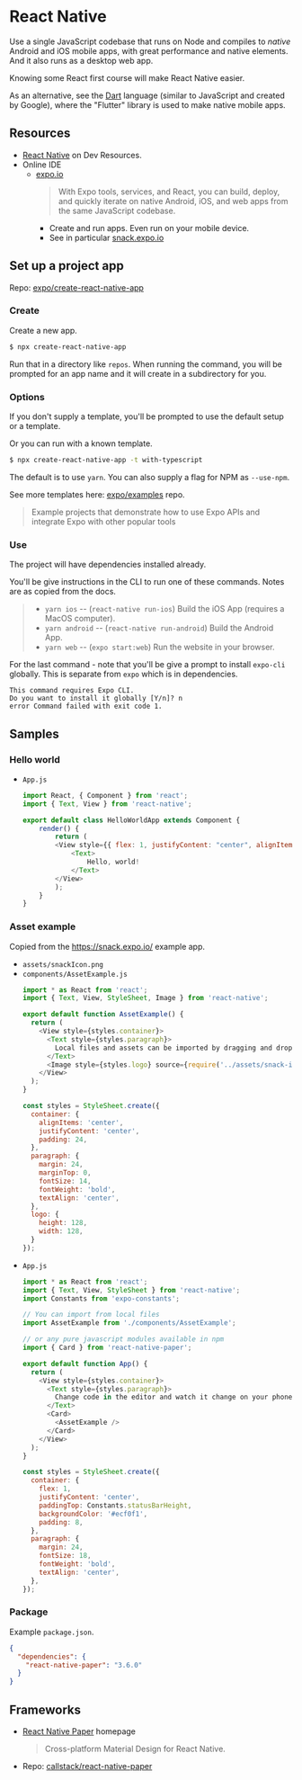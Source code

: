 # React Native

Use a single JavaScript codebase that runs on Node and compiles to _native_ Android and iOS mobile apps, with great performance and native elements. And it also runs as a desktop web app.

Knowing some React first course will make React Native easier.

As an alternative, see the [Dart](/en/topics/scripting_languages/Dart/) language (similar to JavaScript and created by Google), where the "Flutter" library is used to make native mobile apps.


## Resources

- [React Native](https://michaelcurrin.github.io/dev-resources/resources/javascript/packages/react-native/) on Dev Resources.
- Online IDE
	- [expo.io](https://expo.io/)
		> With Expo tools, services, and React, you can build, deploy, and quickly iterate on native Android, iOS, and web apps from the same JavaScript codebase.
		- Create and run apps. Even run on your mobile device.
		- See in particular [snack.expo.io](https://snack.expo.io/)


## Set up a project app

Repo: [expo/create-react-native-app](https://github.com/expo/create-react-native-app)

### Create

Create a new app.

```sh
$ npx create-react-native-app
```

Run that in a directory like `repos`. When running the command, you will be prompted for an app name and it will create in a subdirectory for you.

### Options

If you don't supply a template, you'll be prompted to use the default setup or a template.

Or you can run with a known template.

```sh
$ npx create-react-native-app -t with-typescript
```

The default is to use `yarn`. You can also supply a flag for NPM as `--use-npm`.

See more templates here: [expo/examples](https://github.com/expo/examples) repo.

> Example projects that demonstrate how to use Expo APIs and integrate Expo with other popular tools

### Use

The project will have dependencies installed already.

You'll be give instructions in the CLI to run one of these commands. Notes are as copied from the docs.

> - `yarn ios` -- (`react-native run-ios`) Build the iOS App (requires a MacOS computer).
> - `yarn android` -- (`react-native run-android`) Build the Android App.
> - `yarn web` -- (`expo start:web`) Run the website in your browser.

For the last command - note that you'll be give a prompt to install `expo-cli` globally. This is separate from `expo` which is in dependencies.

```
This command requires Expo CLI.
Do you want to install it globally [Y/n]? n
error Command failed with exit code 1.
```


## Samples

### Hello world

- `App.js`
	```javascript
	import React, { Component } from 'react';
	import { Text, View } from 'react-native';

	export default class HelloWorldApp extends Component {
		render() {
			return (
			<View style={{ flex: 1, justifyContent: "center", alignItems: "center" }}>
				<Text>
					Hello, world!
				</Text>
			</View>
			);
		}
	}
	```

### Asset example

Copied from the https://snack.expo.io/ example app.

- `assets/snackIcon.png`
- `components/AssetExample.js`
	```javascript
	import * as React from 'react';
	import { Text, View, StyleSheet, Image } from 'react-native';

	export default function AssetExample() {
	  return (
		<View style={styles.container}>
		  <Text style={styles.paragraph}>
			Local files and assets can be imported by dragging and dropping them into the editor
		  </Text>
		  <Image style={styles.logo} source={require('../assets/snack-icon.png')} />
		</View>
	  );
	}

	const styles = StyleSheet.create({
	  container: {
		alignItems: 'center',
		justifyContent: 'center',
		padding: 24,
	  },
	  paragraph: {
		margin: 24,
		marginTop: 0,
		fontSize: 14,
		fontWeight: 'bold',
		textAlign: 'center',
	  },
	  logo: {
		height: 128,
		width: 128,
	  }
	});
	```
- `App.js`
	```javascript
	import * as React from 'react';
	import { Text, View, StyleSheet } from 'react-native';
	import Constants from 'expo-constants';

	// You can import from local files
	import AssetExample from './components/AssetExample';

	// or any pure javascript modules available in npm
	import { Card } from 'react-native-paper';

	export default function App() {
	  return (
		<View style={styles.container}>
		  <Text style={styles.paragraph}>
			Change code in the editor and watch it change on your phone! Save to get a shareable url.
		  </Text>
		  <Card>
			<AssetExample />
		  </Card>
		</View>
	  );
	}

	const styles = StyleSheet.create({
	  container: {
		flex: 1,
		justifyContent: 'center',
		paddingTop: Constants.statusBarHeight,
		backgroundColor: '#ecf0f1',
		padding: 8,
	  },
	  paragraph: {
		margin: 24,
		fontSize: 18,
		fontWeight: 'bold',
		textAlign: 'center',
	  },
	});
	```

### Package

Example `package.json`.

```json
{
  "dependencies": {
    "react-native-paper": "3.6.0"
  }
}
```


## Frameworks

- [React Native Paper](https://callstack.github.io/react-native-paper/) homepage
    > Cross-platform Material Design for React Native.
- Repo: [callstack/react-native-paper](https://github.com/callstack/react-native-paper)
